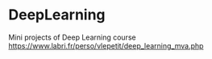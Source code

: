 # DeepLearning
Mini projects of Deep Learning course
https://www.labri.fr/perso/vlepetit/deep_learning_mva.php
